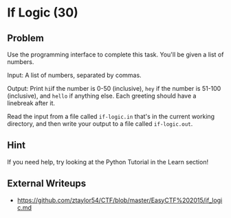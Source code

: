 # If Logic (30)

## Problem

Use the programming interface to complete this task. You&#39;ll be given a list of numbers.

Input: A list of numbers, separated by commas.

Output: Print `hi`if the number is 0-50 (inclusive), `hey` if the number is 51-100 (inclusive), and `hello` if anything else. Each greeting should have a linebreak after it.

Read the input from a file called&nbsp;`if-logic.in`&nbsp;that&#39;s in the current working directory, and then write your output to a file called&nbsp;`if-logic.out`.

## Hint

If you need help, try looking at the Python Tutorial in the Learn section!

## External Writeups

* https://github.com/ztaylor54/CTF/blob/master/EasyCTF%202015/if_logic.md
